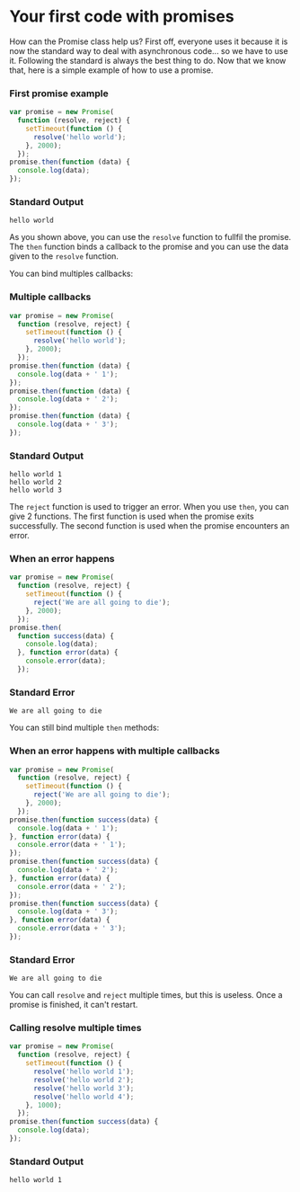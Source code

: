 # Your first code with promises

How can the Promise class help us? First off, everyone uses it because it is now the standard way to deal with asynchronous code... so we have to use it. Following the standard is always the best thing to do. Now that we know that, here is a simple example of how to use a promise.

### First promise example

```js
var promise = new Promise(
  function (resolve, reject) {
    setTimeout(function () {
      resolve('hello world');
    }, 2000);
  });
promise.then(function (data) {
  console.log(data);
});
```

### Standard Output

```
hello world
```

As you shown above, you can use the `resolve` function to fullfil the promise. The `then` function binds a callback to the promise and you can use the data given to the `resolve` function.

You can bind multiples callbacks:

### Multiple callbacks

```js
var promise = new Promise(
  function (resolve, reject) {
    setTimeout(function () {
      resolve('hello world');
    }, 2000);
  });
promise.then(function (data) {
  console.log(data + ' 1');
});
promise.then(function (data) {
  console.log(data + ' 2');
});
promise.then(function (data) {
  console.log(data + ' 3');
});
```

### Standard Output

```
hello world 1
hello world 2
hello world 3
```

The `reject` function is used to trigger an error. When you use `then`, you can give 2 functions. The first function is used when the promise exits successfully. The second function is used when the promise encounters an error.

### When an error happens

```js
var promise = new Promise(
  function (resolve, reject) {
    setTimeout(function () {
      reject('We are all going to die');
    }, 2000);
  });
promise.then(
  function success(data) {
    console.log(data);
  }, function error(data) {
    console.error(data);
  });
```

### Standard Error

```
We are all going to die
```

You can still bind multiple `then` methods:

### When an error happens with multiple callbacks

```js
var promise = new Promise(
  function (resolve, reject) {
    setTimeout(function () {
      reject('We are all going to die');
    }, 2000);
  });
promise.then(function success(data) {
  console.log(data + ' 1');
}, function error(data) {
  console.error(data + ' 1');
});
promise.then(function success(data) {
  console.log(data + ' 2');
}, function error(data) {
  console.error(data + ' 2');
});
promise.then(function success(data) {
  console.log(data + ' 3');
}, function error(data) {
  console.error(data + ' 3');
});
```

### Standard Error

```
We are all going to die
```

You can call `resolve` and `reject` multiple times, but this is useless. Once a promise is finished, it can't restart.

### Calling resolve multiple times

```js
var promise = new Promise(
  function (resolve, reject) {
    setTimeout(function () {
      resolve('hello world 1');
      resolve('hello world 2');
      resolve('hello world 3');
      resolve('hello world 4');
    }, 1000);
  });
promise.then(function success(data) {
  console.log(data);
});
```

### Standard Output

```
hello world 1
```
